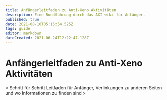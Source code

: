 ```yaml
---
title: Anfängerleitfaden zu Anti-Xeno Aktivitäten
description: Eine Rundführung durch das AXI wiki für Anfänger.
published: true
date: 2021-08-10T05:15:54.525Z
tags: guide
editor: markdown
dateCreated: 2021-06-24T12:22:47.128Z
---
```


# Anfängerleitfaden zu Anti-Xeno Aktivitäten


< Schritt für Schritt Leitfaden für Anfänger, Verlinkungen zu anderen Seiten und wo Informationen zu finden sind >